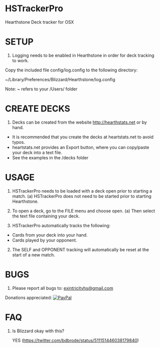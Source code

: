 # HSTrackerPro
Hearthstone Deck tracker for OSX


# SETUP
1. Logging needs to be enabled in Hearthstone in order for deck tracking to work.

Copy the included file config/log.config to the following directory:

~/Library/Preferences/Blizzard/Hearthstone/log.config

Note: ~ refers to your /Users/<username> folder


# CREATE DECKS
1. Decks can be created from the website http://hearthstats.net or by hand.

- It is recommended that you create the decks at heartstats.net to avoid typos.
- heartstats.net provides an Export button, where you can copy/paste your deck into
a text file.
- See the examples in the /decks folder

# USAGE
1. HSTrackerPro needs to be loaded with a deck open prior to starting a match.
(a) HSTrackerPro does not need to be started prior to starting Hearthstone.

2. To open a deck, go to the FILE menu and choose open.
(a) Then select the text file containing your deck.

3. HSTrackerPro automatically tracks the following:

- Cards from your deck into your hand.
- Cards played by your opponent.

2. The SELF and OPPONENT tracking will automatically be reset at the start of a new match.

# BUGS
1. Please report all bugs to: exintricityhs@gmail.com

Donations appreciated: [![PayPal](https://www.paypalobjects.com/en_US/i/btn/btn_donate_SM.gif)](https://www.paypal.com/cgi-bin/webscr?cmd=_donations&business=Z3GZRVDGW3NKN&lc=US&item_name=EXintricity&currency_code=USD&bn=PP%2dDonationsBF%3abtn_donateCC_LG%2egif%3aNonHosted)

# FAQ
1. Is Blizzard okay with this? 

   YES (https://twitter.com/bdbrode/status/511151446038179840)
